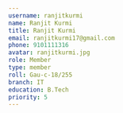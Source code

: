 ```yaml
---
username: ranjitkurmi
name: Ranjit Kurmi
title: Ranjit Kurmi
email: ranjitkurmi17@gmail.com
phone: 9101111316
avatar: ranjitkurmi.jpg
role: Member
type: member
roll: Gau-c-18/255
branch: IT
education: B.Tech
priority: 5
---
```

